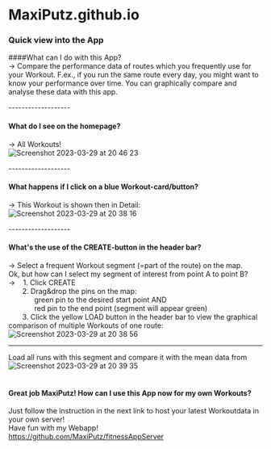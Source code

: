 # MaxiPutz.github.io

### Quick view into the App

####What can I do with this App? <br>
-> Compare the performance data of routes which you frequently use for your Workout. F.ex., if you run the same route every day, you might want to know your performance over time. You can graphically compare and analyse these data with this app.

-------------------<br>
#### What do I see on the homepage? <br>
-> All Workouts! <br>
![Screenshot 2023-03-29 at 20 46 23](https://user-images.githubusercontent.com/48091139/228637792-45201524-15bf-450a-9740-7a274dcdc662.jpg)

-------------------<br>
#### What happens if I click on a blue Workout-card/button?<br>
-> This Workout is shown then in Detail:<br>
![Screenshot 2023-03-29 at 20 38 16](https://user-images.githubusercontent.com/48091139/228636530-f73bcecd-3653-4533-84f7-d98ccf1c0422.jpg)

-------------------<br>
#### What's the use of the CREATE-button in the header bar?<br>
-> Select a frequent Workout segment (=part of the route) on the map.<br>
Ok, but how can I select my segment of interest from point A to point B?<br>
-> &nbsp; &nbsp;1. Click CREATE<br>
 &nbsp;&nbsp; &nbsp; &nbsp; 2. Drag&drop the pins on the map:<br>
 &nbsp; &nbsp;  &nbsp;&nbsp;&nbsp;&nbsp;&nbsp;&nbsp;&nbsp;&nbsp;          green pin to the desired start point AND<br>
 &nbsp; &nbsp; &nbsp;&nbsp;&nbsp;&nbsp;&nbsp;&nbsp;&nbsp;&nbsp;          red pin to the end point (segment will appear green)<br>
 &nbsp; &nbsp;&nbsp; &nbsp; 3. Click the yellow LOAD button in the header bar to view the graphical comparison of multiple Workouts of one route:<br>
![Screenshot 2023-03-29 at 20 38 56](https://user-images.githubusercontent.com/48091139/228637416-43bb6465-c071-48af-be8f-f9895f89a904.jpg)

-------------------
Load all runs with this segment and compare it with the mean data from<br>
![Screenshot 2023-03-29 at 20 39 35](https://user-images.githubusercontent.com/48091139/228637481-065573b2-8315-4e30-b065-c9eea4deefec.jpg)
<br><br>
#### Great job MaxiPutz! How can I use this App now for my own Workouts?<br>
Just follow the instruction in the next link to host your latest Workoutdata in your own server! <br>
Have fun with my Webapp! <br>
https://github.com/MaxiPutz/fitnessAppServer
